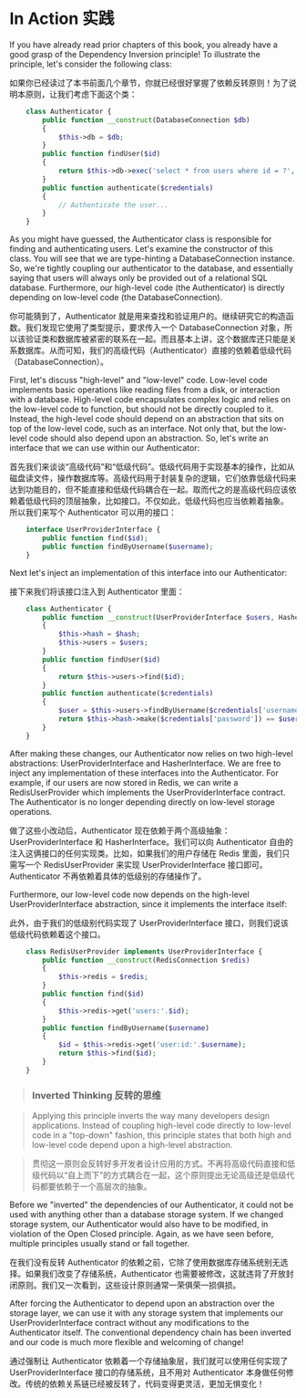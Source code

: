 
# In Action 实践

If you have already read prior chapters of this book, you already have a good grasp of the Dependency Inversion principle! To illustrate the principle, let's consider the following class:

如果你已经读过了本书前面几个章节，你就已经很好掌握了依赖反转原则！为了说明本原则，让我们考虑下面这个类：

```php
    class Authenticator {
        public function __construct(DatabaseConnection $db)
        {
            $this->db = $db;
        }
        public function findUser($id)
        {
            return $this->db->exec('select * from users where id = ?', array($id));
        }
        public function authenticate($credentials)
        {
            // Authenticate the user...
        }
    }
```

As you might have guessed, the Authenticator class is responsible for finding and authenticating users. Let's examine the constructor of this class. You will see that we are type-hinting a DatabaseConnection instance. So, we're tightly coupling our authenticator to the database, and essentially saying that users will always only be provided out of a relational SQL database. Furthermore, our high-level code (the Authenticator) is directly depending on low-level code (the DatabaseConnection).

你可能猜到了，Authenticator 就是用来查找和验证用户的。继续研究它的构造函数。我们发现它使用了类型提示，要求传入一个 DatabaseConnection 对象，所以该验证类和数据库被紧密的联系在一起。而且基本上讲，这个数据库还只能是关系数据库。从而可知，我们的高级代码（Authenticator）直接的依赖着低级代码（DatabaseConnection）。

First, let's discuss "high-level" and "low-level" code. Low-level code implements basic operations like reading files from a disk, or interaction with a database. High-level code encapsulates complex logic and relies on the low-level code to function, but should not be directly coupled to it. Instead, the high-level code should depend on an abstraction that sits on top of the low-level code, such as an interface. Not only that, but the low-level code should also depend upon an abstraction. So, let's write an interface that we can use within our Authenticator:

首先我们来谈谈“高级代码”和“低级代码”。低级代码用于实现基本的操作，比如从磁盘读文件，操作数据库等。高级代码用于封装复杂的逻辑，它们依靠低级代码来达到功能目的，但不能直接和低级代码耦合在一起。取而代之的是高级代码应该依赖着低级代码的顶层抽象，比如接口。不仅如此，低级代码也应当依赖着抽象。 所以我们来写个 Authenticator 可以用的接口：

```php
    interface UserProviderInterface {
        public function find($id);
        public function findByUsername($username);
    }
```

Next let's inject an implementation of this interface into our Authenticator:

接下来我们将该接口注入到 Authenticator 里面：

```php
    class Authenticator {
        public function __construct(UserProviderInterface $users, HasherInterface $hash)
        {
            $this->hash = $hash;
            $this->users = $users;
        }
        public function findUser($id)
        {
            return $this->users->find($id);
        }
        public function authenticate($credentials)
        {
            $user = $this->users->findByUsername($credentials['username']);
            return $this->hash->make($credentials['password']) == $user->password;
        }
    }
```

After making these changes, our Authenticator now relies on two high-level abstractions: UserProviderInterface and HasherInterface. We are free to inject any implementation of these interfaces into the Authenticator. For example, if our users are now stored in Redis, we can write a RedisUserProvider which implements the UserProviderInterface contract. The Authenticator is no longer depending directly on low-level storage operations.

做了这些小改动后，Authenticator 现在依赖于两个高级抽象：UserProviderInterface 和 HasherInterface。我们可以向 Authenticator 自由的注入这俩接口的任何实现类。比如，如果我们的用户存储在 Redis 里面，我们只需写一个 RedisUserProvider 来实现 UserProviderInterface 接口即可。Authenticator 不再依赖着具体的低级别的存储操作了。

Furthermore, our low-level code now depends on the high-level UserProviderInterface abstraction, since it implements the interface itself:

此外，由于我们的低级别代码实现了 UserProviderInterface 接口，则我们说该低级代码依赖着这个接口。

```php
    class RedisUserProvider implements UserProviderInterface {
        public function __construct(RedisConnection $redis)
        {
            $this->redis = $redis;
        }
        public function find($id)
        {
            $this->redis->get('users:'.$id);
        }
        public function findByUsername($username)
        {
            $id = $this->redis->get('user:id:'.$username);
            return $this->find($id);
        }
    }

```

> ### Inverted Thinking 反转的思维

> Applying this principle inverts the way many developers design applications. Instead of coupling high-level code directly to low-level code in a "top-down" fashion, this principle states that both high and low-level code depend upon a high-level abstraction.

> 贯彻这一原则会反转好多开发者设计应用的方式。不再将高级代码直接和低级代码以“自上而下”的方式耦合在一起，这个原则提出无论高级还是低级代码都要依赖于一个高层次的抽象。

Before we "inverted" the dependencies of our Authenticator, it could not be used with anything other than a database storage system. If we changed storage system, our Authenticator would also have to be modified, in violation of the Open Closed principle. Again, as we have seen before, multiple principles usually stand or fall together.

在我们没有反转 Authenticator 的依赖之前，它除了使用数据库存储系统别无选择。如果我们改变了存储系统，Authenticator 也需要被修改，这就违背了开放封闭原则。我们又一次看到，这些设计原则通常一荣俱荣一损俱损。

After forcing the Authenticator to depend upon an abstraction over the storage layer, we can use it with any storage system that implements our UserProviderInterface contract without any modifications to the Authenticator itself. The conventional dependency chain has been inverted and our code is much more flexible and welcoming of change!

通过强制让 Authenticator 依赖着一个存储抽象层，我们就可以使用任何实现了 UserProviderInterface 接口的存储系统，且不用对 Authenticator 本身做任何修改。传统的依赖关系链已经被反转了，代码变得更灵活，更加无惧变化！
